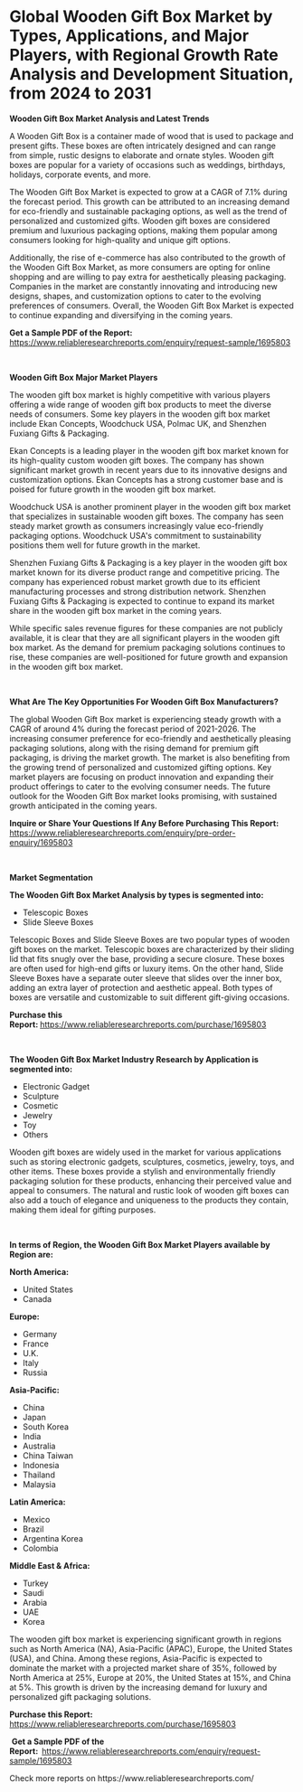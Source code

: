 <p><h1>Global Wooden Gift Box Market by Types, Applications, and Major Players, with Regional Growth Rate Analysis and Development Situation, from 2024 to 2031</h1></p><p><strong>Wooden Gift Box Market Analysis and Latest Trends</strong></p>
<p><p>A Wooden Gift Box is a container made of wood that is used to package and present gifts. These boxes are often intricately designed and can range from simple, rustic designs to elaborate and ornate styles. Wooden gift boxes are popular for a variety of occasions such as weddings, birthdays, holidays, corporate events, and more.</p><p>The Wooden Gift Box Market is expected to grow at a CAGR of 7.1% during the forecast period. This growth can be attributed to an increasing demand for eco-friendly and sustainable packaging options, as well as the trend of personalized and customized gifts. Wooden gift boxes are considered premium and luxurious packaging options, making them popular among consumers looking for high-quality and unique gift options.</p><p>Additionally, the rise of e-commerce has also contributed to the growth of the Wooden Gift Box Market, as more consumers are opting for online shopping and are willing to pay extra for aesthetically pleasing packaging. Companies in the market are constantly innovating and introducing new designs, shapes, and customization options to cater to the evolving preferences of consumers. Overall, the Wooden Gift Box Market is expected to continue expanding and diversifying in the coming years.</p></p>
<p><strong>Get a Sample PDF of the Report:&nbsp;</strong> <a href="https://www.reliableresearchreports.com/enquiry/request-sample/1695803">https://www.reliableresearchreports.com/enquiry/request-sample/1695803</a></p>
<p>&nbsp;</p>
<p><strong>Wooden Gift Box Major Market Players</strong></p>
<p><p>The wooden gift box market is highly competitive with various players offering a wide range of wooden gift box products to meet the diverse needs of consumers. Some key players in the wooden gift box market include Ekan Concepts, Woodchuck USA, Polmac UK, and Shenzhen Fuxiang Gifts & Packaging.</p><p>Ekan Concepts is a leading player in the wooden gift box market known for its high-quality custom wooden gift boxes. The company has shown significant market growth in recent years due to its innovative designs and customization options. Ekan Concepts has a strong customer base and is poised for future growth in the wooden gift box market.</p><p>Woodchuck USA is another prominent player in the wooden gift box market that specializes in sustainable wooden gift boxes. The company has seen steady market growth as consumers increasingly value eco-friendly packaging options. Woodchuck USA's commitment to sustainability positions them well for future growth in the market.</p><p>Shenzhen Fuxiang Gifts & Packaging is a key player in the wooden gift box market known for its diverse product range and competitive pricing. The company has experienced robust market growth due to its efficient manufacturing processes and strong distribution network. Shenzhen Fuxiang Gifts & Packaging is expected to continue to expand its market share in the wooden gift box market in the coming years.</p><p>While specific sales revenue figures for these companies are not publicly available, it is clear that they are all significant players in the wooden gift box market. As the demand for premium packaging solutions continues to rise, these companies are well-positioned for future growth and expansion in the wooden gift box market.</p></p>
<p>&nbsp;</p>
<p><strong>What Are The Key Opportunities For Wooden Gift Box Manufacturers?</strong></p>
<p><p>The global Wooden Gift Box market is experiencing steady growth with a CAGR of around 4% during the forecast period of 2021-2026. The increasing consumer preference for eco-friendly and aesthetically pleasing packaging solutions, along with the rising demand for premium gift packaging, is driving the market growth. The market is also benefiting from the growing trend of personalized and customized gifting options. Key market players are focusing on product innovation and expanding their product offerings to cater to the evolving consumer needs. The future outlook for the Wooden Gift Box market looks promising, with sustained growth anticipated in the coming years.</p></p>
<p><strong>Inquire or Share Your Questions If Any Before Purchasing This Report:</strong> <a href="https://www.reliableresearchreports.com/enquiry/pre-order-enquiry/1695803">https://www.reliableresearchreports.com/enquiry/pre-order-enquiry/1695803</a></p>
<p>&nbsp;</p>
<p><strong>Market Segmentation</strong></p>
<p><strong>The Wooden Gift Box Market Analysis by types is segmented into:</strong></p>
<p><ul><li>Telescopic Boxes</li><li>Slide Sleeve Boxes</li></ul></p>
<p><p>Telescopic Boxes and Slide Sleeve Boxes are two popular types of wooden gift boxes on the market. Telescopic boxes are characterized by their sliding lid that fits snugly over the base, providing a secure closure. These boxes are often used for high-end gifts or luxury items. On the other hand, Slide Sleeve Boxes have a separate outer sleeve that slides over the inner box, adding an extra layer of protection and aesthetic appeal. Both types of boxes are versatile and customizable to suit different gift-giving occasions.</p></p>
<p><strong>Purchase this Report:&nbsp;</strong><a href="https://www.reliableresearchreports.com/purchase/1695803">https://www.reliableresearchreports.com/purchase/1695803</a></p>
<p>&nbsp;</p>
<p><strong>The Wooden Gift Box Market Industry Research by Application is segmented into:</strong></p>
<p><ul><li>Electronic Gadget</li><li>Sculpture</li><li>Cosmetic</li><li>Jewelry</li><li>Toy</li><li>Others</li></ul></p>
<p><p>Wooden gift boxes are widely used in the market for various applications such as storing electronic gadgets, sculptures, cosmetics, jewelry, toys, and other items. These boxes provide a stylish and environmentally friendly packaging solution for these products, enhancing their perceived value and appeal to consumers. The natural and rustic look of wooden gift boxes can also add a touch of elegance and uniqueness to the products they contain, making them ideal for gifting purposes.</p></p>
<p>&nbsp;</p>
<p><strong>In terms of Region, the Wooden Gift Box Market Players available by Region are:</strong></p>
<p>
    <p> <strong> North America: </strong>
        <ul>
            <li>United States</li>
            <li>Canada</li>
        </ul>
        </p> 
    <p> <strong> Europe: </strong>
        <ul>
            <li>Germany</li>
            <li>France</li>
            <li>U.K.</li>
            <li>Italy</li>
            <li>Russia</li>
        </ul>
        </p> 
    <p> <strong> Asia-Pacific: </strong>
        <ul>
            <li>China</li>
            <li>Japan</li>
            <li>South Korea</li>
            <li>India</li>
            <li>Australia</li>
            <li>China Taiwan</li>
            <li>Indonesia</li>
            <li>Thailand</li>
            <li>Malaysia</li>
        </ul>
        </p> 
    <p> <strong> Latin America: </strong>
        <ul>
            <li>Mexico</li>
            <li>Brazil</li>
            <li>Argentina Korea</li>
            <li>Colombia</li>
        </ul>
        </p> 
    <p> <strong> Middle East & Africa: </strong>
        <ul>
            <li>Turkey</li>
            <li>Saudi</li>
            <li>Arabia</li>
            <li>UAE</li>
            <li>Korea</li>
        </ul>
    </p>
    </p>
<p><p>The wooden gift box market is experiencing significant growth in regions such as North America (NA), Asia-Pacific (APAC), Europe, the United States (USA), and China. Among these regions, Asia-Pacific is expected to dominate the market with a projected market share of 35%, followed by North America at 25%, Europe at 20%, the United States at 15%, and China at 5%. This growth is driven by the increasing demand for luxury and personalized gift packaging solutions.</p></p>
<p><strong>Purchase this Report: </strong><a href="https://www.reliableresearchreports.com/purchase/1695803">https://www.reliableresearchreports.com/purchase/1695803</a></p>
<p>&nbsp;<strong>Get a Sample PDF of the Report:&nbsp;&nbsp;</strong><a href="https://www.reliableresearchreports.com/enquiry/request-sample/1695803">https://www.reliableresearchreports.com/enquiry/request-sample/1695803</a></p>
<p><strong></strong></p>
<p>Check more reports on https://www.reliableresearchreports.com/</p>